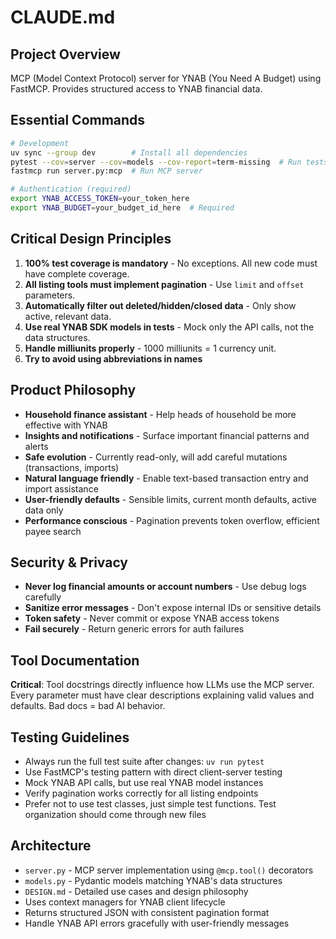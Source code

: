 # CLAUDE.md

## Project Overview

MCP (Model Context Protocol) server for YNAB (You Need A Budget) using FastMCP. Provides structured access to YNAB financial data.

## Essential Commands

```bash
# Development
uv sync --group dev        # Install all dependencies
pytest --cov=server --cov=models --cov-report=term-missing  # Run tests with coverage
fastmcp run server.py:mcp  # Run MCP server

# Authentication (required)
export YNAB_ACCESS_TOKEN=your_token_here
export YNAB_BUDGET=your_budget_id_here  # Required
```

## Critical Design Principles

1. **100% test coverage is mandatory** - No exceptions. All new code must have complete coverage.
2. **All listing tools must implement pagination** - Use `limit` and `offset` parameters.
3. **Automatically filter out deleted/hidden/closed data** - Only show active, relevant data.
4. **Use real YNAB SDK models in tests** - Mock only the API calls, not the data structures.
5. **Handle milliunits properly** - 1000 milliunits = 1 currency unit.
6. **Try to avoid using abbreviations in names**

## Product Philosophy

- **Household finance assistant** - Help heads of household be more effective with YNAB
- **Insights and notifications** - Surface important financial patterns and alerts
- **Safe evolution** - Currently read-only, will add careful mutations (transactions, imports)
- **Natural language friendly** - Enable text-based transaction entry and import assistance
- **User-friendly defaults** - Sensible limits, current month defaults, active data only
- **Performance conscious** - Pagination prevents token overflow, efficient payee search

## Security & Privacy

- **Never log financial amounts or account numbers** - Use debug logs carefully
- **Sanitize error messages** - Don't expose internal IDs or sensitive details
- **Token safety** - Never commit or expose YNAB access tokens
- **Fail securely** - Return generic errors for auth failures

## Tool Documentation

**Critical**: Tool docstrings directly influence how LLMs use the MCP server. Every parameter must have clear descriptions explaining valid values and defaults. Bad docs = bad AI behavior.

## Testing Guidelines

- Always run the full test suite after changes: `uv run pytest`
- Use FastMCP's testing pattern with direct client-server testing
- Mock YNAB API calls, but use real YNAB model instances
- Verify pagination works correctly for all listing endpoints
- Prefer not to use test classes, just simple test functions. Test organization should come through new files

## Architecture

- `server.py` - MCP server implementation using `@mcp.tool()` decorators
- `models.py` - Pydantic models matching YNAB's data structures
- `DESIGN.md` - Detailed use cases and design philosophy
- Uses context managers for YNAB client lifecycle
- Returns structured JSON with consistent pagination format
- Handle YNAB API errors gracefully with user-friendly messages

